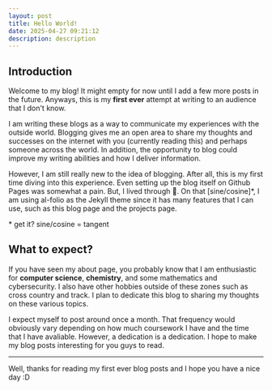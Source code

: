 ```yaml
---
layout: post
title: Hello World!
date: 2025-04-27 09:21:12
description: description
---
```


## Introduction

Welcome to my blog! It might empty for now until I add a few more posts in the future. Anyways, this is my **first ever** attempt at writing to an audience that I don't know. 

I am writing these blogs as a way to communicate my experiences with the outside world. Blogging gives me an open area to share my thoughts and successes on the internet with you (currently reading this) and perhaps someone across the world. In addition, the opportunity to blog could improve my writing abilities and how I deliver information.

However, I am still really new to the idea of blogging. After all, this is my first time diving into this experience. Even setting up the blog itself on Github Pages was somewhat a pain. But, I lived through 🙂. On that [sine/cosine]*, I am using al-folio as the Jekyll theme since it has many features that I can use, such as this blog page and the projects page.

\* get it? sine/cosine = tangent

## What to expect?

If you have seen my about page, you probably know that I am enthusiastic for **computer science**, **chemistry**, and some mathematics and cybersecurity. I also have other hobbies outside of these zones such as cross country and track. I plan to dedicate this blog to sharing my thoughts on these various topics.

I expect myself to post around once a month. That frequency would obviously vary depending on how much coursework I have and the time that I have avaliable. However, a dedication is a dedication. I hope to make my blog posts interesting for you guys to read.

---

Well, thanks for reading my first ever blog posts and I hope you have a nice day :D
